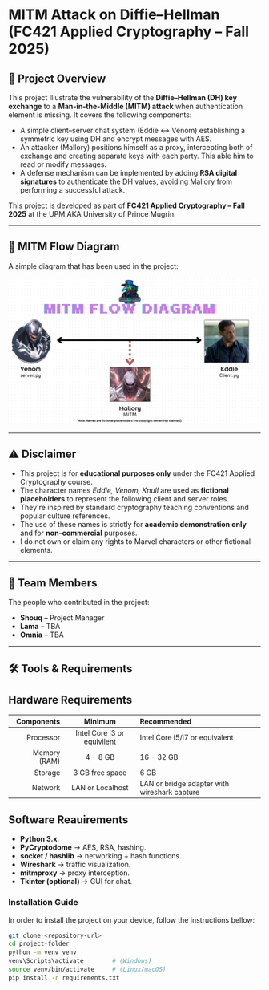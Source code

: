 # MITM Attack on Diffie–Hellman (FC421 Applied Cryptography – Fall 2025)

## 📌 Project Overview
This project Illustrate the vulnerability of the **Diffie–Hellman (DH) key exchange** to a **Man-in-the-Middle (MITM) attack** when authentication element is missing.
It covers the following components:

- A simple client–server chat system (Eddie ↔ Venom) establishing a symmetric key using DH and encrypt messages with AES.
- An attacker (Mallory) positions himself as a proxy, intercepting both of exchange and creating separate keys with each party. This able him to read or modify messages.
- A defense mechanism can be implemented by adding **RSA digital signatures** to authenticate the DH values, avoiding Mallory from performing a successful attack.

This project is developed as part of **FC421 Applied Cryptography – Fall 2025** at the UPM AKA University of Prince Mugrin.

---
## 📝 MITM Flow Diagram
A simple diagram that has been used in the project:

<div align="center">
  
![Alt text](https://github.com/Shouq-doc0x42/Crypto-Project/blob/main/docs/MITM%20Diagram.png/?raw=true)

</div>



---

## ⚠ Disclaimer
- This project is for **educational purposes only** under the FC421 Applied Cryptography course.
- The character names *Eddie, Venom, Knull* are used as **fictional placeholders** to represent the following client and server roles.
- They're inspired by standard cryptography teaching conventions and popular culture references.
- The use of these names is strictly for **academic demonstration only** and for **non-commercial** purposes.
- I do not own or claim any rights to Marvel characters or other fictional elements.

---

## 👥 Team Members
The people who contributed in the project:
- **Shouq** – Project Manager  
- **Lama** – TBA
- **Omnia** – TBA  

---

## 🛠 Tools & Requirements

## Hardware Requirements

<div align="center">
  
| Components      | Minimum     | Recommended
|-------:|:-----------------------:|:------------
| Processor       | Intel Core i3 or equivilent | Intel Core i5/i7 or equivalent |
| Memory (RAM)    | 4 - 8 GB         | 16 - 32 GB |
| Storage      | 3 GB free space    | 6 GB |
|Network       | LAN or Localhost   | LAN or bridge adapter with wireshark capture |

</div>


## Software Reauirements

- **Python 3.x**.
- **PyCryptodome** → AES, RSA, hashing.
- **socket / hashlib** → networking + hash functions.
- **Wireshark** → traffic visualization.
- **mitmproxy** → proxy interception.
- **Tkinter (optional)** → GUI for chat.

### Installation Guide
In order to install the project on your device, follow the instructions bellow:
```bash
git clone <repository-url>
cd project-folder
python -m venv venv
venv\Scripts\activate        # (Windows)
source venv/bin/activate     # (Linux/macOS)
pip install -r requirements.txt

